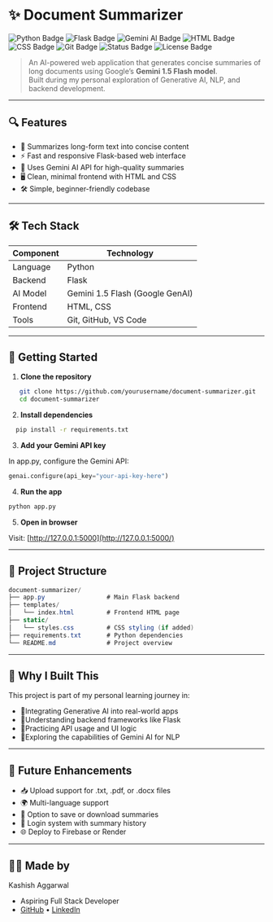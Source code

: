 # ✨ Document Summarizer

<p align="left">
  <img src="https://img.shields.io/badge/Python-3.10-blue?logo=python&logoColor=white" alt="Python Badge"/>
  <img src="https://img.shields.io/badge/Flask-Backend-lightgrey?logo=flask" alt="Flask Badge"/>
  <img src="https://img.shields.io/badge/Gemini%20AI-API-blueviolet?logo=google&logoColor=white" alt="Gemini AI Badge"/>
  <img src="https://img.shields.io/badge/HTML-Frontend-orange?logo=html5&logoColor=white" alt="HTML Badge"/>
  <img src="https://img.shields.io/badge/CSS-Styling-blue?logo=css3&logoColor=white" alt="CSS Badge"/>
  <img src="https://img.shields.io/badge/Git-VersionControl-orange?logo=git&logoColor=white" alt="Git Badge"/>
  <img src="https://img.shields.io/badge/Status-Learning_Project-blue" alt="Status Badge"/>
  <img src="https://img.shields.io/badge/License-MIT-green" alt="License Badge"/>
</p>

> An AI-powered web application that generates concise summaries of long documents using Google’s **Gemini 1.5 Flash model**.  
> Built during my personal exploration of Generative AI, NLP, and backend development.

---

## 🔍 Features

- 📄 Summarizes long-form text into concise content
- ⚡ Fast and responsive Flask-based web interface
- 🧠 Uses Gemini AI API for high-quality summaries
- 🖥️ Clean, minimal frontend with HTML and CSS
- 🛠️ Simple, beginner-friendly codebase

---

## 🛠️ Tech Stack

| Component   | Technology                      |
|-------------|----------------------------------|
| Language    | Python                           |
| Backend     | Flask                            |
| AI Model    | Gemini 1.5 Flash (Google GenAI)  |
| Frontend    | HTML, CSS                        |
| Tools       | Git, GitHub, VS Code             |

---

## 🚀 Getting Started

1. **Clone the repository**

```bash
   git clone https://github.com/yourusername/document-summarizer.git
   cd document-summarizer
```
2. **Install dependencies**
   
```bash
  pip install -r requirements.txt

```
3. **Add your Gemini API key**

In app.py, configure the Gemini API:

```python
genai.configure(api_key="your-api-key-here")
```

4. **Run the app**

```bash
python app.py
```

5. **Open in browser**

Visit: [http://127.0.0.1:5000](http://127.0.0.1:5000/)

---

## 📁 Project Structure

```csharp
document-summarizer/
├── app.py                 # Main Flask backend
├── templates/
│   └── index.html         # Frontend HTML page
├── static/
│   └── styles.css         # CSS styling (if added)
├── requirements.txt       # Python dependencies
└── README.md              # Project overview
```

---

## 🌱 Why I Built This

This project is part of my personal learning journey in:

- 🔹Integrating Generative AI into real-world apps
- 🔹Understanding backend frameworks like Flask
- 🔹Practicing API usage and UI logic
- 🔹Exploring the capabilities of Gemini AI for NLP

---

## 🔮 Future Enhancements

- 📥 Upload support for .txt, .pdf, or .docx files
- 🌍 Multi-language support
- 💾 Option to save or download summaries
- 🔐 Login system with summary history
- 🌐 Deploy to Firebase or Render

---

## 🙋‍♀️ Made by

Kashish Aggarwal
- Aspiring Full Stack Developer
- [GitHub](https://github.com/kashkeeps) • [LinkedIn](https://www.linkedin.com/in/kashish-aggarwal-a389b7203/)


